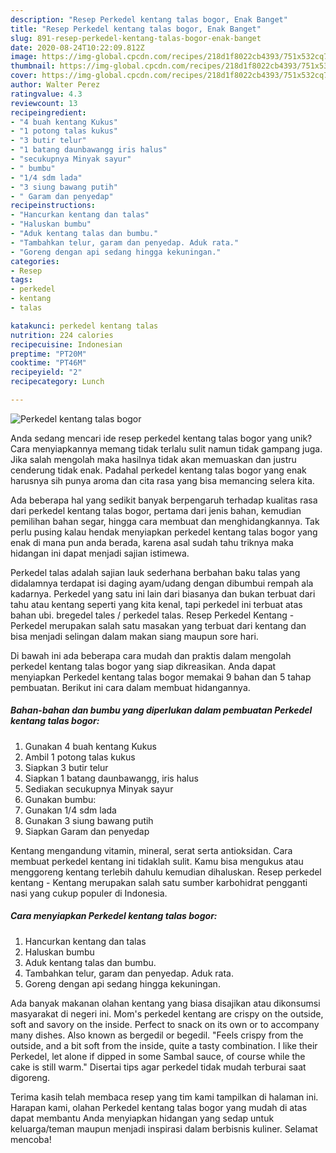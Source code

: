 ```yaml
---
description: "Resep Perkedel kentang talas bogor, Enak Banget"
title: "Resep Perkedel kentang talas bogor, Enak Banget"
slug: 891-resep-perkedel-kentang-talas-bogor-enak-banget
date: 2020-08-24T10:22:09.812Z
image: https://img-global.cpcdn.com/recipes/218d1f8022cb4393/751x532cq70/perkedel-kentang-talas-bogor-foto-resep-utama.jpg
thumbnail: https://img-global.cpcdn.com/recipes/218d1f8022cb4393/751x532cq70/perkedel-kentang-talas-bogor-foto-resep-utama.jpg
cover: https://img-global.cpcdn.com/recipes/218d1f8022cb4393/751x532cq70/perkedel-kentang-talas-bogor-foto-resep-utama.jpg
author: Walter Perez
ratingvalue: 4.3
reviewcount: 13
recipeingredient:
- "4 buah kentang Kukus"
- "1 potong talas kukus"
- "3 butir telur"
- "1 batang daunbawangg iris halus"
- "secukupnya Minyak sayur"
- " bumbu"
- "1/4 sdm lada"
- "3 siung bawang putih"
- " Garam dan penyedap"
recipeinstructions:
- "Hancurkan kentang dan talas"
- "Haluskan bumbu"
- "Aduk kentang talas dan bumbu."
- "Tambahkan telur, garam dan penyedap. Aduk rata."
- "Goreng dengan api sedang hingga kekuningan."
categories:
- Resep
tags:
- perkedel
- kentang
- talas

katakunci: perkedel kentang talas 
nutrition: 224 calories
recipecuisine: Indonesian
preptime: "PT20M"
cooktime: "PT46M"
recipeyield: "2"
recipecategory: Lunch

---
```



![Perkedel kentang talas bogor](https://img-global.cpcdn.com/recipes/218d1f8022cb4393/751x532cq70/perkedel-kentang-talas-bogor-foto-resep-utama.jpg)

Anda sedang mencari ide resep perkedel kentang talas bogor yang unik? Cara menyiapkannya memang tidak terlalu sulit namun tidak gampang juga. Jika salah mengolah maka hasilnya tidak akan memuaskan dan justru cenderung tidak enak. Padahal perkedel kentang talas bogor yang enak harusnya sih punya aroma dan cita rasa yang bisa memancing selera kita.

Ada beberapa hal yang sedikit banyak berpengaruh terhadap kualitas rasa dari perkedel kentang talas bogor, pertama dari jenis bahan, kemudian pemilihan bahan segar, hingga cara membuat dan menghidangkannya. Tak perlu pusing kalau hendak menyiapkan perkedel kentang talas bogor yang enak di mana pun anda berada, karena asal sudah tahu triknya maka hidangan ini dapat menjadi sajian istimewa.

Perkedel talas adalah sajian lauk sederhana berbahan baku talas yang didalamnya terdapat isi daging ayam/udang dengan dibumbui rempah ala kadarnya. Perkedel yang satu ini lain dari biasanya dan bukan terbuat dari tahu atau kentang seperti yang kita kenal, tapi perkedel ini terbuat atas bahan ubi. bregedel tales / perkedel talas. Resep Perkedel Kentang - Perkedel merupakan salah satu masakan yang terbuat dari kentang dan bisa menjadi selingan dalam makan siang maupun sore hari.


Di bawah ini ada beberapa cara mudah dan praktis dalam mengolah perkedel kentang talas bogor yang siap dikreasikan. Anda dapat menyiapkan Perkedel kentang talas bogor memakai 9 bahan dan 5 tahap pembuatan. Berikut ini cara dalam membuat hidangannya.

<!--inarticleads1-->

##### Bahan-bahan dan bumbu yang diperlukan dalam pembuatan Perkedel kentang talas bogor:

1. Gunakan 4 buah kentang Kukus
1. Ambil 1 potong talas kukus
1. Siapkan 3 butir telur
1. Siapkan 1 batang daunbawangg, iris halus
1. Sediakan secukupnya Minyak sayur
1. Gunakan  bumbu:
1. Gunakan 1/4 sdm lada
1. Gunakan 3 siung bawang putih
1. Siapkan  Garam dan penyedap


Kentang mengandung vitamin, mineral, serat serta antioksidan. Cara membuat perkedel kentang ini tidaklah sulit. Kamu bisa mengukus atau menggoreng kentang terlebih dahulu kemudian dihaluskan. Resep perkedel kentang - Kentang merupakan salah satu sumber karbohidrat pengganti nasi yang cukup populer di Indonesia. 

<!--inarticleads2-->

##### Cara menyiapkan Perkedel kentang talas bogor:

1. Hancurkan kentang dan talas
1. Haluskan bumbu
1. Aduk kentang talas dan bumbu.
1. Tambahkan telur, garam dan penyedap. Aduk rata.
1. Goreng dengan api sedang hingga kekuningan.


Ada banyak makanan olahan kentang yang biasa disajikan atau dikonsumsi masyarakat di negeri ini. Mom&#39;s perkedel kentang are crispy on the outside, soft and savory on the inside. Perfect to snack on its own or to accompany many dishes. Also known as bergedil or begedil. &#34;Feels crispy from the outside, and a bit soft from the inside, quite a tasty combination. I like their Perkedel, let alone if dipped in some Sambal sauce, of course while the cake is still warm.&#34; Disertai tips agar perkedel tidak mudah terburai saat digoreng. 

Terima kasih telah membaca resep yang tim kami tampilkan di halaman ini. Harapan kami, olahan Perkedel kentang talas bogor yang mudah di atas dapat membantu Anda menyiapkan hidangan yang sedap untuk keluarga/teman maupun menjadi inspirasi dalam berbisnis kuliner. Selamat mencoba!
